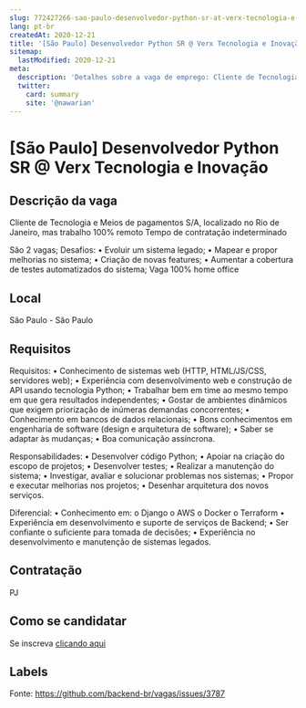 ```yaml
---
slug: 772427266-sao-paulo-desenvolvedor-python-sr-at-verx-tecnologia-e-inovacao
lang: pt-br
createdAt: 2020-12-21
title: '[São Paulo] Desenvolvedor Python SR @ Verx Tecnologia e Inovação - Vaga de Emprego'
sitemap:
  lastModified: 2020-12-21
meta:
  description: 'Detalhes sobre a vaga de emprego: Cliente de Tecnologia e Meios de pagamentos S/A, localizado no Rio de Janeiro, mas trabalho 100% remoto Tempo de contratação indeterminado São 2 vagas; Desafios: •	Evoluir um sistema legado; •	Mapear e propor melhorias no sistema; •	Criação de novas features; •	Aumentar a cobertura de testes automatizados do sistema; Vaga 100% home office'
  twitter:
    card: summary
    site: '@nawarian'
---
```


# [São Paulo] Desenvolvedor Python SR @ Verx Tecnologia e Inovação

## Descrição da vaga

Cliente de Tecnologia e Meios de pagamentos S/A, localizado no Rio de Janeiro, mas trabalho 100% remoto
Tempo de contratação indeterminado

São 2 vagas;
Desafios:
•	Evoluir um sistema legado;
•	Mapear e propor melhorias no sistema;
•	Criação de novas features;
•	Aumentar a cobertura de testes automatizados do sistema;
Vaga 100% home office

## Local

São Paulo - São Paulo

## Requisitos

Requisitos:
•	Conhecimento de sistemas web (HTTP, HTML/JS/CSS, servidores web);
•	Experiência com desenvolvimento web e construção de API usando tecnologia Python;
•	Trabalhar bem em time ao mesmo tempo em que gera resultados independentes;
•	Gostar de ambientes dinâmicos que exigem priorização de inúmeras demandas concorrentes;
•	Conhecimento em bancos de dados relacionais;
•	Bons conhecimentos em engenharia de software (design e arquitetura de software);
•	Saber se adaptar às mudanças;
•	Boa comunicação assíncrona.

Responsabilidades:
•	Desenvolver código Python;
•	Apoiar na criação do escopo de projetos;
•	Desenvolver testes;
•	Realizar a manutenção do sistema;
•	Investigar, avaliar e solucionar problemas nos sistemas;
•	Propor e executar melhorias nos projetos;
•	Desenhar arquitetura dos novos serviços.

Diferencial:
•	Conhecimento em:
o	Django
o	AWS
o	Docker
o	Terraform
•	Experiência em desenvolvimento e suporte de serviços de Backend;
•	Ser confiante o suficiente para tomada de decisões;
•	Experiência no desenvolvimento e manutenção de sistemas legados.

## Contratação

PJ

## Como se candidatar

Se inscreva [clicando aqui](https://www.pyjobs.com.br/job/1907)

## Labels



Fonte: https://github.com/backend-br/vagas/issues/3787